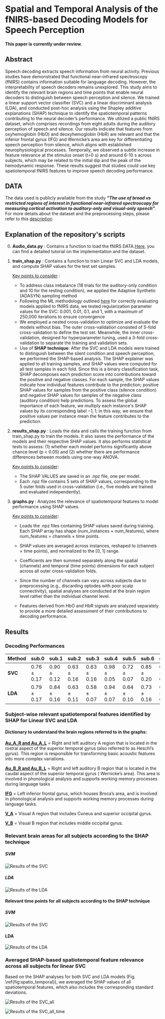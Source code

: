 # Spatial and Temporal Analysis of the fNIRS-based Decoding Models for Speech Perception 

#### This paper is currently under review. 

## Abstract

Speech decoding extracts speech information from neural activity. Previous studies have demonstrated that functional near-infrared spectroscopy (fNIRS) contains information suitable for language decoding. However, the interpretability of speech decoders remains unexplored. This study aims to identify the relevant brain regions and time points that enable neural decoders to distinguish between speech perception and silence. We trained a linear support vector classifier (SVC) and a linear discriminant analysis (LDA), and conducted post-hoc analysis using the Shapley additive explanations (SHAP) technique to identify the spatiotemporal patterns contributing to the neural decoder’s performance. We utilized a public fNIRS dataset, which comprises recordings from eight adults during the auditory perception of speech and silence. Our results indicate that features from oxyhemoglobin (HbO) and deoxyhemoglobin (HbR) are relevant and that the inferior frontal gyrus (IFG) and Wernicke’s area are key for differentiating speech perception from silence, which aligns with established neurophysiological processes. Temporally, we observed a subtle increase in feature relevance at the stimulus onset (t=0 s) and around 6-10 s across subjects, which may be related to the initial dip and the peak of the hemodynamic response. These results suggest that studies could use key spatiotemporal fNIRS features to improve speech decoding performance.

## DATA

The data used is publicly available from the study ***"The use of broad vs restricted regions of interest in functional near-infrared spectroscopy for measuring cortical activation to auditory-only and visual-only speech"***. For more details about the dataset and the preprocessing steps, please refer to this [description](https://github.com/sposso/fNIRS-preprocessing-guide)



## Explanation of the repository's scripts
0. **Audio_data.py** : Contains a function to load the fNIRS DATA.[Here](https://github.com/sposso/fNIRS-preprocessing-guide), you can find a detailed tutorial on the implementation and the dataset. 
1. **train_shap.py** :  Contains a function to train Linear SVC and LDA models, and compute SHAP values for the test set samples.

   <ins>Key points to consider</ins> :
   
    - To address class imbalance (18 trials for the auditory-only condition and 10 for the resting condition), we applied the Adaptive Synthetic (ADASYN) sampling method
    - Following the ML methodology outlined [here](https://doi.org/10.3389/fnrgo.2023.994969)  for correctly evaluating models applied to fNIRS data, we tested regularization parameter          values for the SVC: 0.001, 0.01, 0.1, and 1, with a maximum of 250,000 iterations to ensure convergence
    - We employed a nested cross-validation to optimize and evaluate the models without bias. The outer cross-validation consisted of 5-fold cross-validation to define the test set.             Meanwhile, the inner cross-validation, designed for hyperparameter tuning, used a 3-fold cross-validation to separate the training and validation sets.
   - Use of **SHAP technique**: After the SVC and LDA models were trained to distinguish between the silent condition and speech perception, we performed the SHAP-based analysis. The 
     SHAP explainer was applied to all training samples, and SHAP values were computed for all test samples in each fold. Since this is a binary classification task, SHAP decomposes each 
     prediction score into contributions toward the positive and negative classes. For each sample, the SHAP values indicate how individual features contribute to the prediction; 
     positive SHAP values for samples from the positive class (silence condition)  and negative SHAP values for samples of the negative class (auditory condition) help predictions. To 
     assess the global importance of each feature, we multiply each instance's SHAP values by its corresponding label ${-1,1}$; in this way, we ensure that positive values per instance 
     mean the feature contributes to the prediction.
   
3. **results_shap.py** : Loads the data and calls the training function from train_shap.py to train the models. It also saves the performance of the models and their respective SHAP values.  It also performs statistical tests to assess: (1) whether each model performs significantly above chance level (p < 0.05) and (2) whether there are performance differences between models using one-way ANOVA. 

   <ins>Key points to consider</ins>:
   - The SHAP VALUES are saved in an .npz file, one per model. 
   - Each .npz file contains 5 sets of SHAP values, corresponding to the 5 outer folds used in cross-validation (i.e., five models are trained and evaluated independently). 
   
5. **graphs.py** : Analyzes the relevance of spatiotemporal features to model performance using SHAP values.

    <ins>Key points to consider</ins>:

    - Loads the .npz files containing SHAP values saved during training. Each SHAP array has shape (num_instances × num_features), where num_features = channels × time points.

    - SHAP values are averaged across instances, reshaped to (channels × time points), and normalized to the [0, 1] range.

    - Coefficients are then summed separately along the spatial (channels) and temporal (time points) dimensions for each subject across all outer cross-validation folds.

   -  Since the number of channels can vary across subjects due to preprocessing (e.g., discarding optodes with poor scalp connectivity), spatial analyses are conducted at the brain 
      region level rather than the individual channel level.

    - Features derived from HbO and HbR signals are analyzed separately to provide a more detailed assessment of their contributions to decoding performance.


## Results

### Decoding Performances

| Method | sub.0      | sub.1      | sub.2      | sub.3      | sub.4      | sub.5      | sub.6      | sub.7      |
|--------|------------|------------|------------|------------|------------|------------|------------|------------|
| **SVC** | 0.76 ± 0.17 | 0.90 ± 0.12 | 0.63 ± 0.16 | 0.63 ± 0.16 | 0.98 ± 0.05 | 0.72 ± 0.07 | 0.85 ± 0.20 | 0.63 ± 0.14 |
| **LDA** | 0.79 ± 0.17 | 0.84 ± 0.16 | 0.63 ± 0.11 | 0.58 ± 0.07 | 0.94 ± 0.07 | 0.64 ± 0.10 | 0.73 ± 0.16 | 0.67 ± 0.16 |

### Subject-wise relevant spatiotemporal features identified by SHAP for Linear SVC and LDA

#### Dictionary to understand the brain regions referred to in the graphs:

**<ins>Au_A_R and Au_A_L</ins>** = Right and left auditory A region that  is located in the rostral aspect of the superior temporal gyrus (also referred to as Heschl’s gyrus). This region is responsible for transforming basic acoustic features into more complex variations. 

**<ins>Au_B_R and Au_B_L</ins>** = Right and left auditory B region that  is located in the caudal aspect of the superior temporal gyrus ( Wernicke’s area). This area is involved in phonological analysis and supports working memory processes during language tasks 

**<ins>IFG</ins>** = Left inferior frontal gyrus, which houses Broca’s area, and is involved in phonological analysis and supports working memory processes during language tasks.

**<ins>V_A</ins>** = Visual A region that includes Cuneus and superior occipital gyrus.

**<ins>V_B</ins>** = Visual B region that includes  middle occipital gyrus. 


### Relevant brain areas for all subjects according to the SHAP technique 

##### SVM 

![Results of the SVC](https://github.com/sposso/Spatial-and-Temporal-Analysis-of-the-fNIRS-based-Decoding-Models-for-Speech-Perception/blob/main/Figures/brain_area_counts_grid_shap.png)

##### LDA 

![Results of the LDA](https://github.com/sposso/Spatial-and-Temporal-Analysis-of-the-fNIRS-based-Decoding-Models-for-Speech-Perception/blob/main/Figures/brain_area_counts_grid_lda_shap.png)

#### Relevant time points for all subjects according to the SHAP technique 

##### SVM 

![Results of the SVC](https://github.com/sposso/Spatial-and-Temporal-Analysis-of-the-fNIRS-based-Decoding-Models-for-Speech-Perception/blob/main/Figures/count_times_grid_shap.png)


#### LDA

![Results of the LDA](https://github.com/sposso/Spatial-and-Temporal-Analysis-of-the-fNIRS-based-Decoding-Models-for-Speech-Perception/blob/main/Figures/count_times_grid_lda_shap.png)


### Averaged SHAP-based spatiotemporal feature relevance across all subjects for linear SVC 
Based on the SHAP analyses for both SVC and LDA models (Fig. \ref{fig:spatio_temporal}), we averaged the SHAP values of all spatiotemporal features, which also includes the corresponding standard deviations.

![Results of the SVC_all](https://github.com/sposso/Spatial-and-Temporal-Analysis-of-the-fNIRS-based-Decoding-Models-for-Speech-Perception/blob/main/Figures/all_subjects_brain_area_counts_mean_std_shap.png)

![Results of the SVC_all_time](https://github.com/sposso/Spatial-and-Temporal-Analysis-of-the-fNIRS-based-Decoding-Models-for-Speech-Perception/blob/main/Figures/all_subjects_count_times_mean_std_shap.png)



















